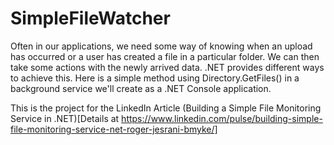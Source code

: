 # SimpleFileWatcher

Often in our applications, we need some way of knowing when an upload has occurred or a user has created a file in a particular folder. We can then take some actions with the newly arrived data. 
.NET provides different ways to achieve this. Here is a simple method using Directory.GetFiles() in a background service we'll create as a .NET Console application.

This is the project for the LinkedIn Article (Building a Simple File Monitoring Service in .NET)[Details at https://www.linkedin.com/pulse/building-simple-file-monitoring-service-net-roger-jesrani-bmyke/]

